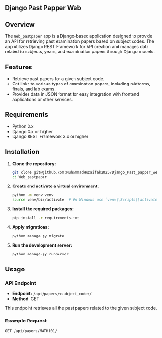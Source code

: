 ## Django Past Papper Web
## Overview

The `Web_pastpaper` app is a Django-based application designed to provide an API for retrieving past examination papers based on subject codes. The app utilizes Django REST Framework for API creation and manages data related to subjects, years, and examination papers through Django models.

## Features

- Retrieve past papers for a given subject code.
- Get links to various types of examination papers, including midterms, finals, and lab exams.
- Provides data in JSON format for easy integration with frontend applications or other services.

## Requirements

- Python 3.x
- Django 3.x or higher
- Django REST Framework 3.x or higher

## Installation

1. **Clone the repository:**
    ```sh
    git clone git@github.com:MuhammadHuzaifak2025/Django_Past_papper_web.git
    cd Web_pastpaper
    ```

2. **Create and activate a virtual environment:**
    ```sh
    python -m venv venv
    source venv/bin/activate  # On Windows use `venv\\Scripts\\activate`
    ```

3. **Install the required packages:**
    ```sh
    pip install -r requirements.txt
    ```

4. **Apply migrations:**
    ```sh
    python manage.py migrate
    ```

5. **Run the development server:**
    ```sh
    python manage.py runserver
    ```

## Usage

### API Endpoint

- **Endpoint:** `/api/papers/<subject_code>/`
- **Method:** GET

This endpoint retrieves all the past papers related to the given subject code.

### Example Request

```http
GET /api/papers/MATH101/
